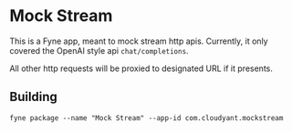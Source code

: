 # Mock Stream

This is a Fyne app, meant to mock stream http apis. Currently, it only covered the OpenAI style api `chat/completions`.

All other http requests will be proxied to designated URL if it presents.


## Building
```shell
fyne package --name "Mock Stream" --app-id com.cloudyant.mockstream
```